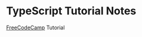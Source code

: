 # TypeScript Tutorial Notes

[FreeCodeCamp](https://www.youtube.com/watch?v=gp5H0Vw39yw&t=3372s&ab_channel=freeCodeCamp.org) Tutorial 